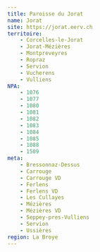 ```yaml
---
title: Paroisse du Jorat
name: Jorat
site: https://jorat.eerv.ch
territoire:
    - Corcelles-le-Jorat
    - Jorat-Mézières
    - Montpreveyres
    - Ropraz
    - Servion
    - Vucherens
    - Vulliens
NPA:
    - 1076
    - 1077
    - 1080
    - 1081
    - 1082
    - 1083
    - 1084
    - 1085
    - 1088
    - 1509
meta:
    - Bressonnaz-Dessus
    - Carrouge
    - Carrouge VD
    - Ferlens
    - Ferlens VD
    - Les Cullayes
    - Mézières
    - Mézières VD
    - Seppey-pres-Vulliens
    - Servion
    - Ussières
region: La Broye
---
```


